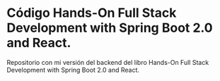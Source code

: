 # Código Hands-On Full Stack Development with Spring Boot 2.0 and React.

Repositorio con mi versión del backend del libro Hands-On Full Stack Development with Spring Boot 2.0 and React.
